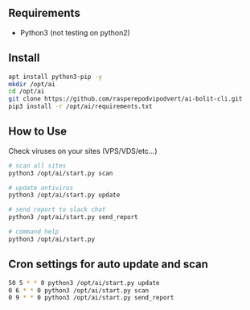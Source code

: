 Requirements
---
- Python3 (not testing on python2)

Install
---
```bash
apt install python3-pip -y
mkdir /opt/ai
cd /opt/ai
git clone https://github.com/rasperepodvipodvert/ai-bolit-cli.git
pip3 install -r /opt/ai/requirements.txt
```

How to Use
---
Check viruses on your sites (VPS/VDS/etc...)

```bash
# scan all sites
python3 /opt/ai/start.py scan

# update antivirus
python3 /opt/ai/start.py update

# send report to slack chat
python3 /opt/ai/start.py send_report

# command help 
python3 /opt/ai/start.py
```

Cron settings for auto update and scan
---
```bash
50 5 * * 0 python3 /opt/ai/start.py update
0 6 * * 0 python3 /opt/ai/start.py scan
0 9 * * 0 python3 /opt/ai/start.py send_report
```

